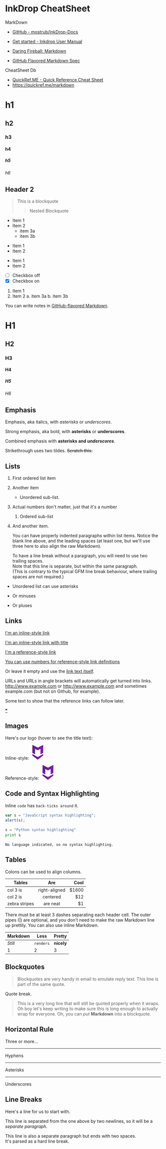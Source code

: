 # InkDrop CheatSheet

MarkDown

- [GitHub - mostrub/InkDrop-Docs](https://github.com/mostrub/InkDrop-Docs)

- [Get started - Inkdrop User Manual](https://docs.inkdrop.app/start-guide)

- [Daring Fireball: Markdown](https://daringfireball.net/projects/markdown/)

- [GitHub Flavored Markdown Spec](https://github.github.com/gfm/)

CheatSheet Db

- [QuickRef.ME - Quick Reference Cheat Sheet](https://quickref.me/)
- https://quickref.me/markdown

# h1

## h2

### h3

#### h4

##### h5

###### h6

## Header 2

> This is
> a blockquote
>
> > Nested
> > Blockquote

- Item 1
- Item 2
  - item 3a
  - item 3b

* Item 1
* Item 2

- Item 1
- Item 2

* [ ] Checkbox off
* [x] Checkbox on

1. Item 1
2. Item 2
   a. item 3a
   b. item 3b

You can write notes in [GitHub-flavored Markdown](https://docs.inkdrop.app/manual/markdown-cheatsheet).

# H1

## H2

### H3

#### H4

##### H5

###### H6

## Emphasis

Emphasis, aka italics, with _asterisks_ or _underscores_.

Strong emphasis, aka bold, with **asterisks** or **underscores**.

Combined emphasis with **asterisks and _underscores_**.

Strikethrough uses two tildes. ~~Scratch this.~~

## Lists

1. First ordered list item
2. Another item
   - Unordered sub-list.
3. Actual numbers don't matter, just that it's a number
   1. Ordered sub-list
4. And another item.

   You can have properly indented paragraphs within list items. Notice the blank line above, and the leading spaces (at least one, but we'll use three here to also align the raw Markdown).

   To have a line break without a paragraph, you will need to use two trailing spaces.  
   Note that this line is separate, but within the same paragraph.  
   (This is contrary to the typical GFM line break behaviour, where trailing spaces are not required.)

- Unordered list can use asterisks

* Or minuses

- Or pluses

## Links

[I'm an inline-style link](https://www.google.com)

[I'm an inline-style link with title](https://www.google.com "Google's Homepage")

[I'm a reference-style link][Arbitrary case-insensitive reference text]

[You can use numbers for reference-style link definitions][1]

Or leave it empty and use the [link text itself].

URLs and URLs in angle brackets will automatically get turned into links.
http://www.example.com or <http://www.example.com> and sometimes
example.com (but not on Github, for example).

Some text to show that the reference links can follow later.

[arbitrary case-insensitive reference text]: https://www.mozilla.org
[1]: http://slashdot.org
[link text itself]: http://www.reddit.com

[❞](https://csrc.nist.gov/News/2022/guide-to-operational-technology-ot-security)

## Images

Here's our logo (hover to see the title text):

Inline-style:
![alt text](https://github.com/adam-p/markdown-here/raw/master/src/common/images/icon48.png "Logo Title Text 1")

Reference-style:
![alt text][logo]

[logo]: https://github.com/adam-p/markdown-here/raw/master/src/common/images/icon48.png "Logo Title Text 2"

## Code and Syntax Highlighting

Inline `code` has `back-ticks around` it.

```javascript
var s = "JavaScript syntax highlighting";
alert(s);
```

```python
s = "Python syntax highlighting"
print s
```

```
No language indicated, so no syntax highlighting.
```

## Tables

Colons can be used to align columns.

| Tables        |      Are      |  Cool |
| ------------- | :-----------: | ----: |
| col 3 is      | right-aligned | $1600 |
| col 2 is      |   centered    |   $12 |
| zebra stripes |   are neat    |    $1 |

There must be at least 3 dashes separating each header cell.
The outer pipes (|) are optional, and you don't need to make the
raw Markdown line up prettily. You can also use inline Markdown.

| Markdown | Less      | Pretty     |
| -------- | --------- | ---------- |
| _Still_  | `renders` | **nicely** |
| 1        | 2         | 3          |

## Blockquotes

> Blockquotes are very handy in email to emulate reply text.
> This line is part of the same quote.

Quote break.

> This is a very long line that will still be quoted properly when it wraps. Oh boy let's keep writing to make sure this is long enough to actually wrap for everyone. Oh, you can _put_ **Markdown** into a blockquote.

## Horizontal Rule

Three or more...

---

Hyphens

---

Asterisks

---

Underscores

## Line Breaks

Here's a line for us to start with.

This line is separated from the one above by two newlines, so it will be a _separate paragraph_.

This line is also a separate paragraph but ends with two spaces.  
It's parsed as a hard line break.
